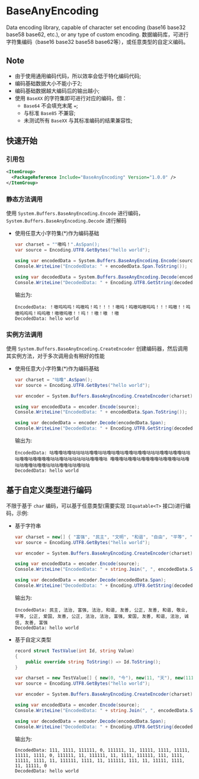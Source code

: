 ﻿# BaseAnyEncoding

Data encoding library, capable of character set encoding (base16 base32 base58 base62, etc.), or any type of custom encoding. 数据编码库，可进行字符集编码（base16 base32 base58 base62等），或任意类型的自定义编码。

## Note
 - 由于使用通用编码代码，所以效率会低于特化编码代码;
 - 编码基础数据大小不能小于2;
 - 编码基础数据越大编码后的输出越小;
 - 使用 `BaseXX` 的字符集即可进行对应的编码，但：
     - `Base64` 不会填充末尾 `=`;
     - 与标准 `Base85` 不兼容;
     - 未测试所有 `BaseXX` 与其标准编码的结果兼容性;

## 快速开始

### 引用包
```xml
<ItemGroup>
  <PackageReference Include="BaseAnyEncoding" Version="1.0.0" />
</ItemGroup>
```

### 静态方法调用

 使用 `System.Buffers.BaseAnyEncoding.Encode` 进行编码，`System.Buffers.BaseAnyEncoding.Decode` 进行解码

 - 使用任意大小字符集(*)作为编码基础

    ```C#
    var charset = ""嗷呜！".AsSpan();
    var source = Encoding.UTF8.GetBytes("hello world");

    using var encodedData = System.Buffers.BaseAnyEncoding.Encode(source, charset);
    Console.WriteLine("EncodedData: " + encodedData.Span.ToString());

    using var decodedData = System.Buffers.BaseAnyEncoding.Decode(encodedData.Span, charset);
    Console.WriteLine("DecodedData: " + Encoding.UTF8.GetString(decodedData.Span));
    ```

    输出为:
    ```text
    EncodedData: ！嗷呜呜呜！呜嗷呜！呜！！！！嗷呜！呜嗷呜嗷呜呜！！！呜嗷！！呜嗷呜呜呜！呜呜嗷！嗷嗷呜嗷！！呜！！嗷！嗷 ！嗷
    DecodedData: hello world
    ```

### 实例方法调用
 使用 `System.Buffers.BaseAnyEncoding.CreateEncoder` 创建编码器，然后调用其实例方法，对于多次调用会有稍好的性能

 - 使用任意大小字符集(*)作为编码基础

    ```C#
    var charset = "咕噜".AsSpan();
    var source = Encoding.UTF8.GetBytes("hello world");

    var encoder = System.Buffers.BaseAnyEncoding.CreateEncoder(charset);

    using var encodedData = encoder.Encode(source);
    Console.WriteLine("EncodedData: " + encodedData.Span.ToString());

    using var decodedData = encoder.Decode(encodedData.Span);
    Console.WriteLine("DecodedData: " + Encoding.UTF8.GetString(decodedData.Span));
    ```

    输出为:
    ```text
    EncodedData: 咕噜噜咕噜咕咕咕咕噜噜咕咕噜咕噜咕噜噜咕噜噜咕咕咕噜噜咕噜噜咕咕咕噜噜咕噜噜噜噜咕咕噜咕咕咕咕咕咕噜噜噜咕 噜噜噜咕噜噜咕噜噜噜噜咕噜噜噜咕咕噜咕咕噜噜咕噜噜咕咕咕噜噜咕咕噜咕咕
    DecodedData: hello world
    ```

## 基于自定义类型进行编码

不限于基于 `char` 编码，可以基于任意类型(需要实现 `IEquatable<T>` 接口)进行编码，示例:

 - 基于字符串

    ```C#
    var charset = new[] { "富强", "民主", "文明", "和谐", "自由", "平等", "公正", "法治", "爱国", "敬业", "诚信", "友善" };
    var source = Encoding.UTF8.GetBytes("hello world");

    var encoder = System.Buffers.BaseAnyEncoding.CreateEncoder(charset);

    using var encodedData = encoder.Encode(source);
    Console.WriteLine("EncodedData: " + string.Join(", ", encodedData.Span.ToArray()));

    using var decodedData = encoder.Decode(encodedData.Span);
    Console.WriteLine("DecodedData: " + Encoding.UTF8.GetString(decodedData.Span));
    ```

    输出为:
    ```text
    EncodedData: 民主, 法治, 富强, 法治, 和谐, 友善, 公正, 友善, 和谐, 敬业, 平等, 公正, 爱国, 友善, 公正, 法治, 法治, 富强, 爱国, 友善, 和谐, 法治, 诚信, 友善, 富强
    DecodedData: hello world
    ```

 - 基于自定义类型

    ```C#
    record struct TestValue(int Id, string Value)
    {
        public override string ToString() => Id.ToString();
    }
    ```

    ```C#
    var charset = new TestValue[] { new(0, "今"), new(11, "天"), new(111, "星"), new(1111, "期"), new(11111, "几"), new(111111, "？") };
    var source = Encoding.UTF8.GetBytes("hello world");

    var encoder = System.Buffers.BaseAnyEncoding.CreateEncoder(charset);

    using var encodedData = encoder.Encode(source);
    Console.WriteLine("EncodedData: " + string.Join(", ", encodedData.Span.ToArray()));

    using var decodedData = encoder.Decode(encodedData.Span);
    Console.WriteLine("DecodedData: " + Encoding.UTF8.GetString(decodedData.Span));
    ```

    输出为:
    ```text
    EncodedData: 111, 1111, 111111, 0, 111111, 11, 11111, 1111, 11111, 11111, 1111, 0, 111111, 11, 111111, 11, 1111, 111111, 111, 1111, 11111, 1111, 11, 111111, 1111, 11, 111111, 111, 11, 11111, 1111, 11, 11111, 0
    DecodedData: hello world
    ```
